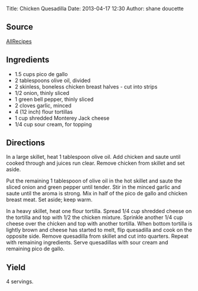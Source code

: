 Title: Chicken Quesadilla
Date: 2013-04-17 12:30
Author: shane doucette

## Source
[AllRecipes](http://allrecipes.com/Recipe/Pico-de-Gallo-Chicken-Quesadillas/Detail.aspx)

## Ingredients
+ 1.5 cups pico de gallo
+ 2 tablespoons olive oil, divided
+ 2 skinless, boneless chicken breast halves - cut into strips
+ 1/2 onion, thinly sliced
+ 1 green bell pepper, thinly sliced
+ 2 cloves garlic, minced
+ 4 (12 inch) flour tortillas
+ 1 cup shredded Monterey Jack cheese
+ 1/4 cup sour cream, for topping

## Directions
In a large skillet, heat 1 tablespoon olive oil. Add chicken and saute until cooked through and juices run clear. Remove chicken from skillet and set aside.

Put the remaining 1 tablespoon of olive oil in the hot skillet and saute the sliced onion and green pepper until tender. Stir in the minced garlic and saute until the aroma is strong. Mix in half of the pico de gallo and chicken breast meat. Set aside; keep warm.

In a heavy skillet, heat one flour tortilla. Spread 1/4 cup shredded cheese on the tortilla and top with 1/2 the chicken mixture. Sprinkle another 1/4 cup cheese over the chicken and top with another tortilla. When bottom tortilla is lightly brown and cheese has started to melt, flip quesadilla and cook on the opposite side. Remove quesadilla from skillet and cut into quarters. Repeat with remaining ingredients. Serve quesadillas with sour cream and remaining pico de gallo.

## Yield
4 servings.
